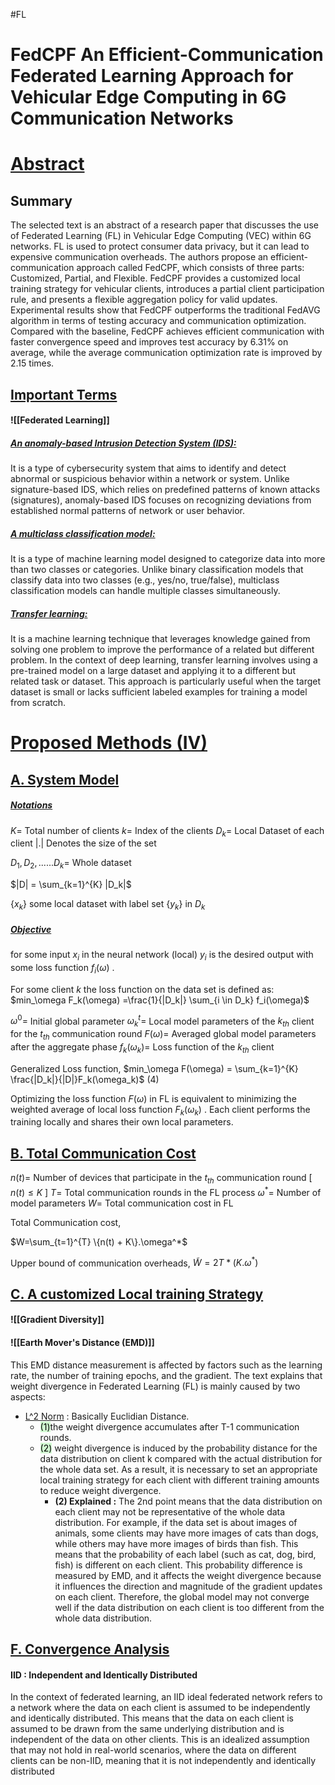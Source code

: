 #FL 
# FedCPF An Efficient-Communication Federated Learning Approach for Vehicular Edge Computing in 6G Communication Networks



# <u>Abstract</u>

## Summary
The selected text is an abstract of a research paper that discusses the use of Federated Learning (FL) in Vehicular Edge Computing (VEC) within 6G networks. FL is used to protect consumer data privacy, but it can lead to expensive communication overheads. The authors propose an efficient-communication approach called FedCPF, which consists of three parts: Customized, Partial, and Flexible. FedCPF provides a customized local training strategy for vehicular clients, introduces a partial client participation rule, and presents a flexible aggregation policy for valid updates. Experimental results show that FedCPF outperforms the traditional FedAVG algorithm in terms of testing accuracy and communication optimization. Compared with the baseline, FedCPF achieves efficient communication with faster convergence speed and improves test accuracy by 6.31% on average, while the average communication optimization rate is improved by 2.15 times.

## <u>Important Terms</u>

#### ![[Federated Learning]]

##### <u>An anomaly-based Intrusion Detection System (IDS):</u>
It is a type of cybersecurity system that aims to identify and detect abnormal or suspicious behavior within a network or system. Unlike signature-based IDS, which relies on predefined patterns of known attacks (signatures), anomaly-based IDS focuses on recognizing deviations from established normal patterns of network or user behavior.

##### <u>A multiclass classification model:</u> 
It is a type of machine learning model designed to categorize data into more than two classes or categories. Unlike binary classification models that classify data into two classes (e.g., yes/no, true/false), multiclass classification models can handle multiple classes simultaneously.

##### <u>Transfer learning:</u>
It is a machine learning technique that leverages knowledge gained from solving one problem to improve the performance of a related but different problem. In the context of deep learning, transfer learning involves using a pre-trained model on a large dataset and applying it to a different but related task or dataset. This approach is particularly useful when the target dataset is small or lacks sufficient labeled examples for training a model from scratch.


# <u>Proposed Methods (IV)</u>

## <u>A. System Model</u>

##### <u>Notations</u>
$K =$ Total number of clients
$k =$ Index  of the clients
$D_k =$ Local Dataset of each client
$| . |$  Denotes the size of the set

${D_1,D_2, ......D_k} =$ Whole dataset

$|D| = \sum_{k=1}^{K} |D_k|$ 

{$x_k$} some local dataset with label set {$y_k$} in $D_k$ 

##### <u>Objective</u>
for some input $x_i$ in the neural network (local) $y_i$ is the desired output with some loss function $f_i(\omega)$ .

For some client $k$ the loss function on the data set is defined as:
$min_\omega F_k(\omega) =\frac{1}{|D_k|} \sum_{i \in D_k} f_i(\omega)$


$\omega^0 =$  Initial global parameter
$\omega_k^t =$ Local model parameters of the $k_{th}$ client for the $t_{th}$ communication round
$F(\omega) =$ Averaged global model parameters after the aggregate phase
$f_k(\omega_k) =$ Loss function of the $k_{th}$ client

Generalized Loss function,
$min_\omega F(\omega) = \sum_{k=1}^{K} \frac{|D_k|}{|D|}F_k(\omega_k)$                                    (4)

Optimizing the loss function $F(\omega)$ in FL is equivalent to minimizing the weighted average of local loss function $F_k(\omega_k)$ . Each client performs the training locally and shares their own local parameters.

## <u>B. Total Communication Cost</u>

$n(t) =$ Number of devices that participate in the $t_{th}$ communication round  \[ $n(t) \le K$ ]
$T =$ Total communication rounds in the FL process
$\omega^* =$ Number of model parameters
$W =$ Total communication cost in FL 

Total Communication cost,

$W=\sum_{t=1}^{T} \{n(t) + K\}.\omega^*$

Upper bound of communication overheads,
$\tilde{W}= 2T*(K.\omega^*)$ 

##  <u>C. A customized Local training Strategy</u>

#### ![[Gradient Diversity]]

#### ![[Earth Mover's Distance (EMD)]]


This EMD distance measurement is affected by factors such as the learning rate, the number of training epochs, and the gradient. The text explains that weight divergence in Federated Learning (FL) is mainly caused by two aspects:
- <u>L^2 Norm</u> : Basically Euclidian Distance.
	- <mark style="background: #BBFABBA6;">(1)</mark>the weight divergence accumulates after T-1 communication rounds.
	- <mark style="background: #BBFABBA6;">(2)</mark> weight divergence is induced by the probability distance for the data distribution on client k compared with the actual distribution for the whole data set. As a result, it is necessary to set an appropriate local training strategy for each client with different training amounts to reduce weight divergence.
		- **(2) Explained :** The 2nd point means that the data distribution on each client may not be representative of the whole data distribution. For example, if the data set is about images of animals, some clients may have more images of cats than dogs, while others may have more images of birds than fish. This means that the probability of each label (such as cat, dog, bird, fish) is different on each client. This probability difference is measured by EMD, and it affects the weight divergence because it influences the direction and magnitude of the gradient updates on each client. Therefore, the global model may not converge well if the data distribution on each client is too different from the whole data distribution. 
## <u>F. Convergence Analysis</u>

#### IID : Independent and Identically Distributed
In the context of federated learning, an IID ideal federated network refers to a network where the data on each client is assumed to be independently and identically distributed. This means that the data on each client is assumed to be drawn from the same underlying distribution and is independent of the data on other clients. This is an idealized assumption that may not hold in real-world scenarios, where the data on different clients can be non-IID, meaning that it is not independently and identically distributed

